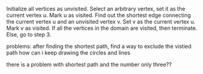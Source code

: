Initialize all vertices as unvisited.
Select an arbitrary vertex, set it as the current vertex u. Mark u as visited.
Find out the shortest edge connecting the current vertex u and an unvisited vertex v.
Set v as the current vertex u. Mark v as visited.
If all the vertices in the domain are visited, then terminate. Else, go to step 3.

problems:
after finding the shortest path, find a way to exclude the vistied path
how can i keep drawing the circles and lines

there is a problem with shortest path and the number only three??
